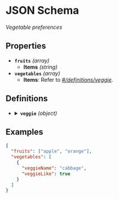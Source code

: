 # JSON Schema

_Vegetable preferences_

## Properties

- <a id="properties/fruits"></a>**`fruits`** _(array)_
  - <a id="properties/fruits/items"></a>**Items** _(string)_
- <a id="properties/vegetables"></a>**`vegetables`** _(array)_
  - <a id="properties/vegetables/items"></a>**Items**: Refer to _[#/definitions/veggie](#definitions/veggie)_.

## Definitions

- <details markdown="1"><summary><a id="definitions/veggie"></a><strong><code>veggie</code></strong> <em>(object)</em></summary>

  - <a id="definitions/veggie/properties/veggieName"></a>**`veggieName`** _(string, required)_: The name of the vegetable.
  - <a id="definitions/veggie/properties/veggieLike"></a>**`veggieLike`** _(boolean, required)_: Do I like this vegetable?
  - <a id="definitions/veggie/properties/type_number"></a>**`type_number`** _(array)_: The type and number of vegetable.
    - **Items**:
      - <a id="definitions/veggie/properties/type_number/items/0"></a>_string_: The type of the vegetable.
      - <a id="definitions/veggie/properties/type_number/items/1"></a>_number_: The number of vegetable.

  </details>

## Examples

```json
{
  "fruits": ["apple", "orange"],
  "vegetables": [
    {
      "veggieName": "cabbage",
      "veggieLike": true
    }
  ]
}
```
